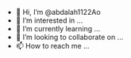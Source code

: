 - 👋 Hi, I’m @abdalah1122Ao
- 👀 I’m interested in ...
- 🌱 I’m currently learning ...
- 💞️ I’m looking to collaborate on ...
- 📫 How to reach me ...

<!---
abdalah1122Ao/abdalah1122Ao is a ✨ special ✨ repository because its `README.md` (this file) appears on your GitHub profile.
You can click the Preview link to take a look at your changes.
--->
